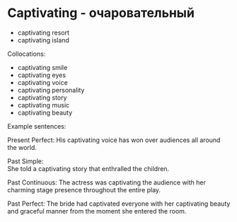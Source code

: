 # Captivating - очаровательный

- captivating resort
- captivating island

Collocations:

- captivating smile
- captivating eyes
- captivating voice
- captivating personality
- captivating story
- captivating music
- captivating beauty

Example sentences:

Present Perfect:
His captivating voice has won over audiences all around the world.

Past Simple:  
She told a captivating story that enthralled the children.

Past Continuous:
The actress was captivating the audience with her charming stage presence throughout the entire play.

Past Perfect:
The bride had captivated everyone with her captivating beauty and graceful manner from the moment she entered the room.
